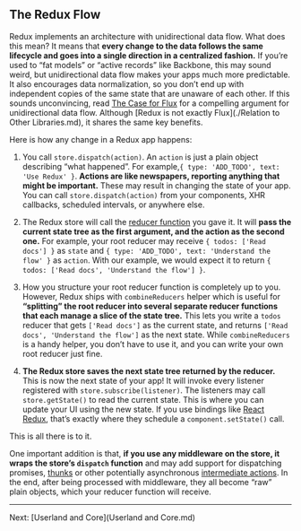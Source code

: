 The Redux Flow
--------------------------

Redux implements an architecture with unidirectional data flow. What does this mean? It means that **every change to the data follows the same lifecycle and goes into a single direction in a centralized fashion.** If you’re used to “fat models” or “active records” like Backbone, this may sound weird, but unidirectional data flow makes your apps much more predictable. It also encourages data normalization, so you don’t end up with independent copies of the same state that are unaware of each other. If this sounds unconvincing, read [The Case for Flux](https://medium.com/@dan_abramov/the-case-for-flux-379b7d1982c6) for a compelling argument for unidirectional data flow. Although [Redux is not exactly Flux](./Relation to Other Libraries.md), it shares the same key benefits.

Here is how any change in a Redux app happens:

1. You call `store.dispatch(action)`. An `action` is just a plain object describing “what happened”. For example,`{ type: 'ADD_TODO', text: 'Use Redux' }`. **Actions are like newspapers, reporting anything that might be important.** These may result in changing the state of your app. You can call `store.dispatch(action)` from your components, XHR callbacks, scheduled intervals, or anywhere else.

2. The Redux store will call the [reducer function](../Reference/Glossary.md#reducer) you gave it. It will **pass the current state tree as the first argument, and the action as the second one.** For example, your root reducer may receive `{ todos: ['Read docs'] }` as `state` and `{ type: 'ADD_TODO', text: 'Understand the flow' }` as `action`. With our example, we would expect it to return `{ todos: ['Read docs', 'Understand the flow'] }`.

3. How you structure your root reducer function is completely up to you. However, Redux ships with `combineReducers` helper which is useful for **“splitting” the root reducer into several separate reducer functions that each manage a slice of the state tree.** This lets you write a `todos` reducer that gets `['Read docs']` as the current state, and returns `['Read docs', 'Understand the flow']` as the next state. While `combineReducers` is a handy helper, you don’t have to use it, and you can write your own root reducer just fine.

4. **The Redux store saves the next state tree returned by the reducer.** This is now the next state of your app! It will invoke every listener registered with `store.subscribe(listener)`. The listeners may call `store.getState()` to read the current state. This is where you can update your UI using the new state. If you use bindings like [React Redux](https://github.com/gaearon/react-redux), that’s exactly where they schedule a `component.setState()` call.

This is all there is to it.

One important addition is that, **if you use any middleware on the store, it wraps the store’s `dispatch` function** and may add support for dispatching promises, [thunks](https://github.com/gaearon/redux-thunk) or other potentially asynchronous [intermediate actions](../Reference/Glossary.md#intermediate-action). In the end, after being processed with middleware, they all become “raw” plain objects, which your reducer function will receive.

--------------------------
Next: [Userland and Core](Userland and Core.md)   
